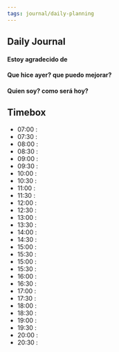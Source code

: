 ```yaml
---
tags: journal/daily-planning
---
```

## Daily Journal

#### Estoy agradecido de

#### Que hice ayer? que puedo mejorar?

#### Quien soy? como será hoy?

## Timebox

* 07:00 : 
* 07:30 : 
* 08:00 : 
* 08:30 : 
* 09:00 : 
* 09:30 : 
* 10:00 : 
* 10:30 : 
* 11:00 : 
* 11:30 : 
* 12:00 : 
* 12:30 : 
* 13:00 : 
* 13:30 : 
* 14:00 : 
* 14:30 : 
* 15:00 : 
* 15:30 : 
* 15:00 : 
* 15:30 : 
* 16:00 : 
* 16:30 : 
* 17:00 : 
* 17:30 : 
* 18:00 : 
* 18:30 : 
* 19:00 : 
* 19:30 : 
* 20:00 : 
* 20:30 : 